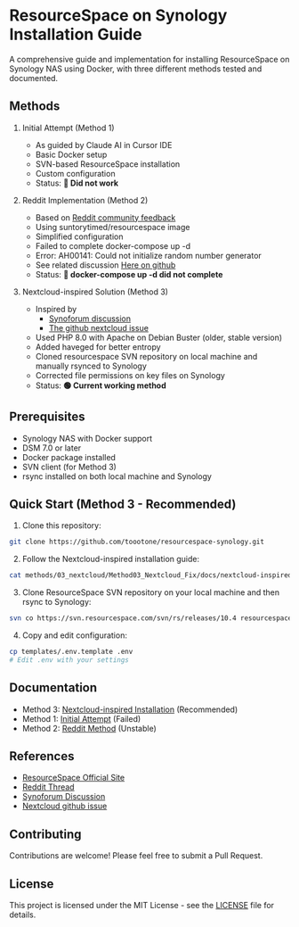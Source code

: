 # ResourceSpace on Synology Installation Guide

A comprehensive guide and implementation for installing ResourceSpace on Synology NAS using Docker, with three different methods tested and documented.

## Methods

1. Initial Attempt (Method 1)
   - As guided by Claude AI in Cursor IDE
   - Basic Docker setup
   - SVN-based ResourceSpace installation
   - Custom configuration
   - Status: **🔴 Did not work**

2. Reddit Implementation (Method 2)
   - Based on [Reddit community feedback](https://www.reddit.com/r/synology/comments/1esx61s/resourcespace_via_docker_container_manager/)
   - Using suntorytimed/resourcespace image
   - Simplified configuration
   - Failed to complete docker-compose up -d
   - Error: AH00141: Could not initialize random number generator
   - See related discussion [Here on github](https://github.com/nextcloud/docker/issues/1574)
   - Status: **🔴 docker-compose up -d did not complete**

3. Nextcloud-inspired Solution (Method 3)
   - Inspired by
     - [Synoforum discussion](https://www.synoforum.com/threads/installing-resourcespace.859/)
     - [The github nextcloud issue](https://github.com/nextcloud/docker/issues/1574)
   - Used PHP 8.0 with Apache on Debian Buster (older, stable version)
   - Added haveged for better entropy
   - Cloned resourcespace SVN repository on local machine and manually rsynced to Synology
   - Corrected file permissions on key files on Synology
   - Status: **🟢 Current working method**

## Prerequisites

- Synology NAS with Docker support
- DSM 7.0 or later
- Docker package installed
- SVN client (for Method 3)
- rsync installed on both local machine and Synology

## Quick Start (Method 3 - Recommended)

1. Clone this repository:
```bash
git clone https://github.com/toootone/resourcespace-synology.git
```

2. Follow the Nextcloud-inspired installation guide:
```bash
cat methods/03_nextcloud/Method03_Nextcloud_Fix/docs/nextcloud-inspired-installation.md
```

3. Clone ResourceSpace SVN repository on your local machine and then rsync to Synology:
```bash
svn co https://svn.resourcespace.com/svn/rs/releases/10.4 resourcespace
```

4. Copy and edit configuration:
```bash
cp templates/.env.template .env
# Edit .env with your settings
```

## Documentation

- Method 3: [Nextcloud-inspired Installation](methods/03_nextcloud/docs/nextcloud-inspired-installation.md) (Recommended)
- Method 1: [Initial Attempt](methods/01_Initial_Claude_Guided/docs/docker-resourcespace-method1.md) (Failed)
- Method 2: [Reddit Method](methods/02_reddit/docs/reddit-installation-method.md) (Unstable)

## References

- [ResourceSpace Official Site](https://www.resourcespace.com/)
- [Reddit Thread](https://www.reddit.com/r/synology/comments/1esx61s/resourcespace_via_docker_container_manager/)
- [Synoforum Discussion](https://www.synoforum.com/threads/installing-resourcespace.859/)
- [Nextcloud github issue](https://github.com/nextcloud/docker/issues/1574)
## Contributing

Contributions are welcome! Please feel free to submit a Pull Request.

## License

This project is licensed under the MIT License - see the [LICENSE](LICENSE) file for details. 